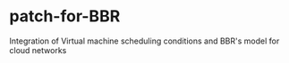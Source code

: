 # patch-for-BBR
Integration of Virtual machine scheduling conditions and BBR's model for cloud networks
